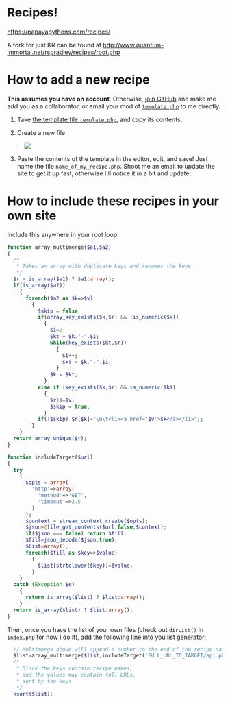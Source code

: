 Recipes!
=======================

https://papayapythons.com/recipes/

A fork for just KR can be found at http://www.quantum-immortal.net/rspradley/recipes/root.php


# How to add a new recipe

**This assumes you have an account**. Otherwise, [join GitHub](https://github.com/join) and make me add you as a collaborator, or email your mod of [`template.php`](https://github.com/tigerhawkvok/equilibrium-recipes/blob/master/template.php) to me directly.

1. Take [the template file `template.php`](https://github.com/tigerhawkvok/equilibrium-recipes/blob/master/template.php), and copy its contents.

2. Create a new file

  > <img src='https://f.cloud.github.com/assets/165937/2404368/bea0bd1e-aa3a-11e3-8559-9f57ff258490.png'/>

3. Paste the contents of the template in the editor, edit, and save! Just name the file `name_of_my_recipe.php`. Shoot me an email to update the site to get it up fast, otherwise I'll notice it in a bit and update.


# How to include these recipes in your own site

Include this anywhere in your root loop:

```php
function array_multimerge($a1,$a2)
{
  /*
   * Takes an array with duplicate keys and renames the keys.
   */
  $r = is_array($a1) ? $a1:array();
  if(is_array($a2))
    {
      foreach($a2 as $k=>$v)
        {
          $skip = false;
          if(array_key_exists($k,$r) && !is_numeric($k))
            {
              $i=2;
              $kt = $k."-".$i;
              while(key_exists($kt,$r))
                {
                  $i++;
                  $kt = $k."-".$i;
                }
              $k = $kt;
            }
          else if (key_exists($k,$r) && is_numeric($k))
            {
              $r[]=$v;
              $skip = true;
            }
          if(!$skip) $r[$k]="\n\t<li><a href='$v'>$k</a></li>";;
        }
    }
  return array_unique($r);
}

function includeTarget($url)
{
  try
    {
      $opts = array(
        'http'=>array(
          'method'=>'GET',
          'timeout'=>3.5
        )
      );
      $context = stream_context_create($opts);
      $json=@file_get_contents($url,false,$context);
      if($json === false) return $fill;
      $fill=json_decode($json,true);
      $list=array();
      foreach($fill as $key=>$value)
        {
          $list[strtolower($key)]=$value;
        }
    }
  catch (Exception $e)
    {
      return is_array($list) ? $list:array();
    }
  return is_array($list) ? $list:array();
}
```

Then, once you have the list of your own files (check out `dirList()` in `index.php` for how I do it), add the following line into you list generator:

```php
  // Multimerge above will append a number to the end of the recipe name in case of duplicate versions.
  $list=array_multimerge($list,includeTarget('FULL_URL_TO_TARGET/api.php'));
  /*
   * Since the keys contain recipe names, 
   * and the values may contain full URLs, 
   * sort by the keys
   */
  ksort($list);
```
